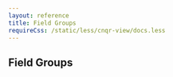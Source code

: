 ```yaml
---
layout: reference
title: Field Groups
requireCss: /static/less/cnqr-view/docs.less
---
```


## Field Groups ##
